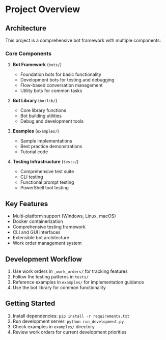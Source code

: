 # Project Overview

## Architecture

This project is a comprehensive bot framework with multiple components:

### Core Components

1. **Bot Framework** (`bots/`)
   - Foundation bots for basic functionality
   - Development bots for testing and debugging
   - Flow-based conversation management
   - Utility bots for common tasks

2. **Bot Library** (`botlib/`)
   - Core library functions
   - Bot building utilities
   - Debug and development tools

3. **Examples** (`examples/`)
   - Sample implementations
   - Best practice demonstrations
   - Tutorial code

4. **Testing Infrastructure** (`tests/`)
   - Comprehensive test suite
   - CLI testing
   - Functional prompt testing
   - PowerShell tool testing

## Key Features

- Multi-platform support (Windows, Linux, macOS)
- Docker containerization
- Comprehensive testing framework
- CLI and GUI interfaces
- Extensible bot architecture
- Work order management system

## Development Workflow

1. Use work orders in `_work_orders/` for tracking features
2. Follow the testing patterns in `tests/`
3. Reference examples in `examples/` for implementation guidance
4. Use the bot library for common functionality

## Getting Started

1. Install dependencies: `pip install -r requirements.txt`
2. Run development server: `python run_development.py`
3. Check examples in `examples/` directory
4. Review work orders for current development priorities
